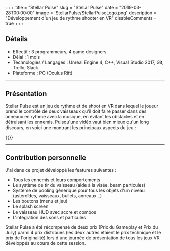 +++
title = "Stellar Pulse"
slug = "Stellar Pulse"
date = "2019-03-28T00:00:00"
image = 'StellarPulse/StellarPulseLogo.png'
description = "Développement d'un jeu de rythme shooter en VR"
disableComments = true
+++

## Détails
- Effectif : 3 programmeurs, 4 game designers
- Délai : 1 mois
- Technologies / Langages : Unreal Engine 4, C++, Visual Studio 2017, Git, Trello, Slack
- Plateforme : PC (Oculus Rift)

---

## Présentation

Stellar Pulse est un jeu de rythme et de shoot en VR dans lequel le joueur prend le contrôle de deux vaisseaux qu'il doit faire passer dans des anneaux en rythme avec la musique, en évitant les obstacles et en détruisant les ennemis. Puisqu'une vidéo vaut bien mieux qu'un long discours, en voici une montrant les principaux aspects du jeu :

{{<youtube Kn0CMk3IwdQ>}}

---

## Contribution personnelle

J'ai dans ce projet développé les features suivantes :

- Tous les ennemis et leurs comportements
- Le système de tir du vaisseau (aide à la visée, beam particules)
- Système de pooling générique pour tous les objets d'un niveau (astéroïdes, vaisseaux, bullets, anneaux...)
- Les boutons (menu et jeu)
- Le splash screen
- Le vaisseau HUD avec score et combos
- L'intégration des sons et particules

Stellar Pulse a été récompensé de deux prix (Prix du Gameplay et Prix du Jury) parmi 4 prix distribués (les deux autres étaient le prix technique et le prix de l'originalité) lors d'une journée de présentation de tous les jeux VR développés au cours de cette session.